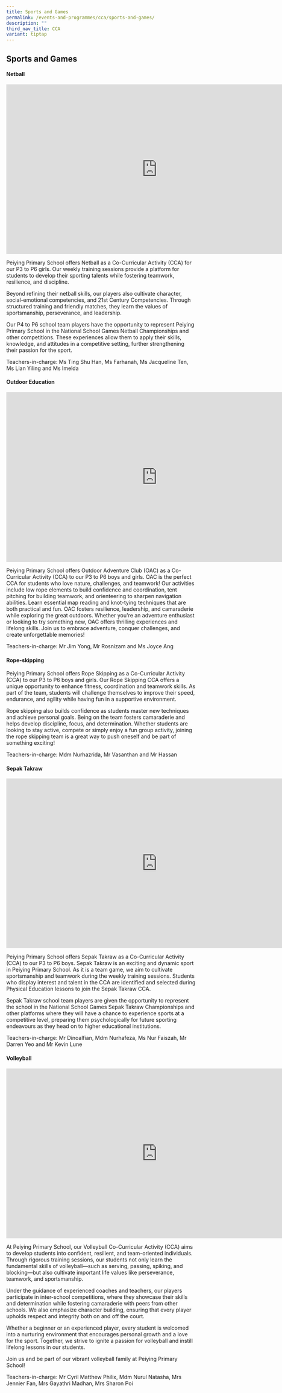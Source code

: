 ```yaml
---
title: Sports and Games
permalink: /events-and-programmes/cca/sports-and-games/
description: ""
third_nav_title: CCA
variant: tiptap
---
```

<h2>Sports and Games</h2>
<h4>Netball</h4>
<div class="iframe-wrapper">
<iframe height="450" width="800" allowfullscreen="true" frameborder="0" src="https://docs.google.com/presentation/d/e/2PACX-1vSpbJe78Y8WbHciFMSIq7eGBNT5BHkQ5gjWoWxpV4vL6jbjLg2i8MzBXnhS4H8b9z16h3n6GVwakthX/embed?start=false&amp;loop=false&amp;delayms=3000"></iframe>
</div>
<p>Peiying Primary School offers Netball as a Co-Curricular Activity (CCA)
for our P3 to P6 girls. Our weekly training sessions provide a platform
for students to develop their sporting talents while fostering teamwork,
resilience, and discipline.</p>
<p>Beyond refining their netball skills, our players also cultivate character,
social-emotional competencies, and 21st Century Competencies. Through structured
training and friendly matches, they learn the values of sportsmanship,
perseverance, and leadership.</p>
<p>Our P4 to P6 school team players have the opportunity to represent Peiying
Primary School in the National School Games Netball Championships and other
competitions. These experiences allow them to apply their skills, knowledge,
and attitudes in a competitive setting, further strengthening their passion
for the sport.</p>
<p>Teachers-in-charge: Ms Ting Shu Han, Ms Farhanah, Ms Jacqueline Ten, Ms
Lian Yiling and Ms Imelda</p>
<h4>Outdoor Education</h4>
<div class="iframe-wrapper">
<iframe height="450" width="800" allowfullscreen="true" frameborder="0" src="https://docs.google.com/presentation/d/e/2PACX-1vTDloeX0gyWlRU1Ar0nNi_wdm3wFVudKVpro76VDLAzhtCv6HyCCsL9TkY2tWEM4q6YyPNKHXCu8-LY/embed?start=false&amp;loop=false&amp;delayms=3000"></iframe>
</div>
<p>Peiying Primary School offers Outdoor Adventure Club (OAC) as a Co-Curricular
Activity (CCA) to our P3 to P6 boys and girls. OAC is the perfect CCA for
students who love nature, challenges, and teamwork! Our activities include
low rope elements to build confidence and coordination, tent pitching for
building teamwork, and orienteering to sharpen navigation abilities. Learn
essential map reading and knot-tying techniques that are both practical
and fun. OAC fosters resilience, leadership, and camaraderie while exploring
the great outdoors. Whether you're an adventure enthusiast or looking to
try something new, OAC offers thrilling experiences and lifelong skills.
Join us to embrace adventure, conquer challenges, and create unforgettable
memories!&nbsp;</p>
<p>Teachers-in-charge: Mr Jim Yong, Mr Rosnizam and Ms Joyce Ang</p>
<h4>Rope-skipping</h4>
<p>Peiying Primary School offers Rope Skipping as a Co-Curricular Activity
(CCA) to our P3 to P6 boys and girls. Our Rope Skipping CCA offers a unique
opportunity to enhance fitness, coordination and teamwork skills. As part
of the team, students will challenge themselves to improve their speed,
endurance, and agility while having fun in a supportive environment.</p>
<p>Rope skipping also builds confidence as students master new techniques
and achieve personal goals. Being on the team fosters camaraderie and helps
develop discipline, focus, and determination. Whether students are looking
to stay active, compete or simply enjoy a fun group activity, joining the
rope skipping team is a great way to push oneself and be part of something
exciting!</p>
<p>Teachers-in-charge: Mdm Nurhazrida, Mr Vasanthan and Mr Hassan</p>
<h4>Sepak Takraw</h4>
<div class="iframe-wrapper">
<iframe height="450" width="800" allowfullscreen="true" frameborder="0" src="https://docs.google.com/presentation/d/e/2PACX-1vSGj9v-ibeYnr8PTDF5y9zz3PF5lh4BKEQgeLFGIke3bhUBSYp9ltI4O70BkPlcd3UIqgXY-RyLBkfO/embed?start=false&amp;loop=false&amp;delayms=3000"></iframe>
</div>
<p>Peiying Primary School offers Sepak Takraw as a Co-Curricular Activity
(CCA) to our P3 to P6 boys. Sepak Takraw is an exciting and dynamic sport
in Peiying Primary School. As it is a team game, we aim to cultivate sportsmanship
and teamwork during the weekly training sessions. Students who display
interest and talent in the CCA are identified and selected during Physical
Education lessons to join the Sepak Takraw CCA.</p>
<p>Sepak Takraw school team players are given the opportunity to represent
the school in the National School Games Sepak Takraw Championships and
other platforms where they will have a chance to experience sports at a
competitive level, preparing them psychologically for future sporting endeavours
as they head on to higher educational institutions.</p>
<p>Teachers-in-charge: Mr Dinoalfian, Mdm Nurhafeza, Ms Nur Faiszah, Mr Darren
Yeo and Mr Kevin Lune</p>
<h4>Volleyball</h4>
<div class="iframe-wrapper">
<iframe height="450" width="800" allowfullscreen="true" frameborder="0" src="https://docs.google.com/presentation/d/e/2PACX-1vR0Wx1yE-V1Z-K-F4CBtApW0XpeVl6xrw-8RKypja8eQMYiP0bN_Y6sLqZfINmia7kH9W9egz36jge-/embed?start=false&amp;loop=false&amp;delayms=3000"></iframe>
</div>
<p>At Peiying Primary School, our Volleyball Co-Curricular Activity (CCA)
aims to develop students into confident, resilient, and team-oriented individuals.
Through rigorous training sessions, our students not only learn the fundamental
skills of volleyball—such as serving, passing, spiking, and blocking—but
also cultivate important life values like perseverance, teamwork, and sportsmanship.</p>
<p>Under the guidance of experienced coaches and teachers, our players participate
in inter-school competitions, where they showcase their skills and determination
while fostering camaraderie with peers from other schools. We also emphasize
character building, ensuring that every player upholds respect and integrity
both on and off the court.</p>
<p>Whether a beginner or an experienced player, every student is welcomed
into a nurturing environment that encourages personal growth and a love
for the sport. Together, we strive to ignite a passion for volleyball and
instill lifelong lessons in our students.</p>
<p>Join us and be part of our vibrant volleyball family at Peiying Primary
School!</p>
<p>Teachers-in-charge: Mr Cyril Matthew Philix, Mdm Nurul Natasha, Mrs Jennier
Fan, Mrs Gayathri Madhan, Mrs Sharon Poi</p>